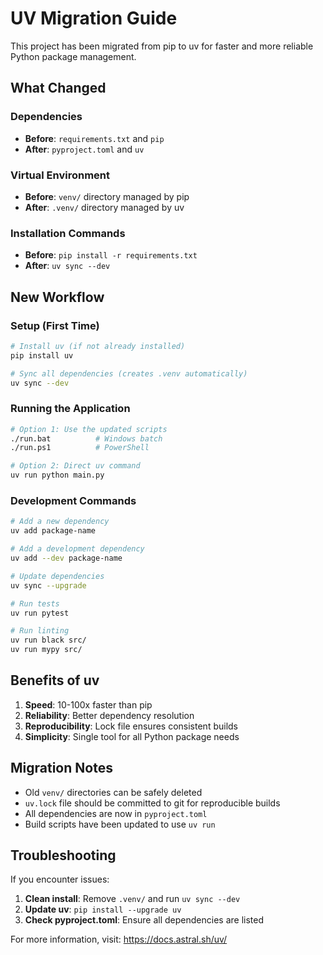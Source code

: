# UV Migration Guide

This project has been migrated from pip to uv for faster and more reliable Python package management.

## What Changed

### Dependencies
- **Before**: `requirements.txt` and `pip`
- **After**: `pyproject.toml` and `uv`

### Virtual Environment
- **Before**: `venv/` directory managed by pip
- **After**: `.venv/` directory managed by uv

### Installation Commands
- **Before**: `pip install -r requirements.txt`
- **After**: `uv sync --dev`

## New Workflow

### Setup (First Time)
```bash
# Install uv (if not already installed)
pip install uv

# Sync all dependencies (creates .venv automatically)
uv sync --dev
```

### Running the Application
```bash
# Option 1: Use the updated scripts
./run.bat          # Windows batch
./run.ps1          # PowerShell

# Option 2: Direct uv command
uv run python main.py
```

### Development Commands
```bash
# Add a new dependency
uv add package-name

# Add a development dependency  
uv add --dev package-name

# Update dependencies
uv sync --upgrade

# Run tests
uv run pytest

# Run linting
uv run black src/
uv run mypy src/
```

## Benefits of uv

1. **Speed**: 10-100x faster than pip
2. **Reliability**: Better dependency resolution
3. **Reproducibility**: Lock file ensures consistent builds
4. **Simplicity**: Single tool for all Python package needs

## Migration Notes

- Old `venv/` directories can be safely deleted
- `uv.lock` file should be committed to git for reproducible builds
- All dependencies are now in `pyproject.toml`
- Build scripts have been updated to use `uv run`

## Troubleshooting

If you encounter issues:

1. **Clean install**: Remove `.venv/` and run `uv sync --dev`
2. **Update uv**: `pip install --upgrade uv`
3. **Check pyproject.toml**: Ensure all dependencies are listed

For more information, visit: https://docs.astral.sh/uv/